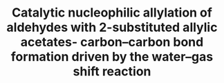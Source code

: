 --- 
abstract: '' 
authors: 
 - SE Denmark
 -  ZD Matesich
doi: '' 
featured: false 
publication: '*The Journal of organic chemistry*, 112' 
publication_short: '' 
publishDate: '2014-01-01' 
title: 'Catalytic  nucleophilic allylation of aldehydes with 2-substituted allylic acetates- carbon–carbon bond formation driven by the water–gas shift reaction' 
url_code: '' 
url_dataset: '' 
url_pdf: '' 
url_poster: '' 
url_project: '' 
url_slides: '' 
url_source: '' 
url_video: '' 
---